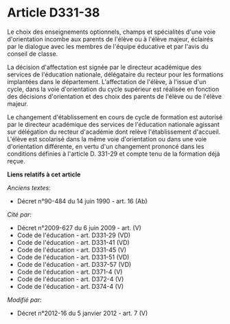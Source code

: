 # Article D331-38

Le choix des enseignements optionnels, champs et spécialités d'une voie d'orientation incombe aux parents de l'élève ou à
l'élève majeur, éclairés par le dialogue avec les membres de l'équipe éducative et par l'avis du conseil de classe. 

La décision d'affectation est signée par le directeur académique des services de l'éducation nationale, délégataire du
recteur pour les formations implantées dans le département. L'affectation de l'élève, à l'issue d'un cycle, dans la voie
d'orientation du cycle supérieur est réalisée en fonction des décisions d'orientation et des choix des parents de l'élève ou
de l'élève majeur. 

Le changement d'établissement en cours de cycle de formation est autorisé par     le directeur académique des services de
l'éducation nationale agissant sur délégation du recteur d'académie dont relève l'établissement d'accueil. L'élève est
scolarisé dans la même voie d'orientation ou dans une voie d'orientation différente, en vertu d'un changement prononcé dans
les conditions définies à l'article D. 331-29 et compte tenu de la formation déjà reçue.

**Liens relatifs à cet article**

_Anciens textes_:

  - Décret n°90-484 du 14 juin 1990 - art. 16 (Ab)

_Cité par_:

  - Décret n°2009-627 du 6 juin 2009 - art. (V)
  - Code de l'éducation - art. D331-29 (VD)
  - Code de l'éducation - art. D331-41 (VD)
  - Code de l'éducation - art. D331-45 (V)
  - Code de l'éducation - art. D331-51 (VD)
  - Code de l'éducation - art. D337-57 (VD)
  - Code de l'éducation - art. D371-4 (V)
  - Code de l'éducation - art. D372-4 (V)
  - Code de l'éducation - art. D374-4 (V)

_Modifié par_:

  - Décret n°2012-16 du 5 janvier 2012 - art. 7 (V)
